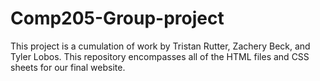 # Comp205-Group-project
This project is a cumulation of work by Tristan Rutter, Zachery Beck, and Tyler Lobos.
This repository encompasses all of the HTML files and CSS sheets for our final website.

